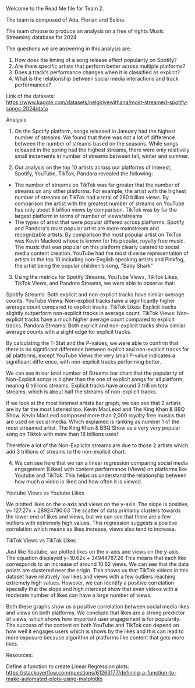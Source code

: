 
Welcome to the Read Me file for Team 2. 

The team is composed of Ada, Florian and Selina.

The team choose to produce an analysis on a free of rights Music Streaming database for 2024 

The questions we are answering in this analysis are:

1. How does the timing of a song release affect popularity on Spotify?
2. Are there specific artists that perform better across multiple platforms?
3. Does a track’s performance changes when it is classified as explicit?
4. What is the relationship between social media interactions and track performances?

Link of the datasets: https://www.kaggle.com/datasets/nelgiriyewithana/most-streamed-spotify-songs-2024/data

Analysis

1. On the Spotify platform, songs released in January had the highest number of streams. We found that there was not a lot of difference between the number of streams based on the seasons. While songs released in the spring had the highest streams, there were only relatively small increments in number of streams between fall, winter and summer.

2. Our analysis on the top 10 artists across our platforms of interest, Spotify, YouTube, TikTok, Pandora revealed the following:
 - The number of streams on TikTok was far greater that the number of streams on any other platforms. For example, the artist with the highest number of streams on TikTok had a total of 280 billion views. By comparison the artist with the greatest number of streams on YouTube has only about 8 billion views by comparison. TikTok was by far the largest platform in terms of number of views/streams
 - The types of artist that were popular differed across platforms. Spotify and Pandora's must popular artist are more mainstream and recognizable artists. By comparison the most popular artist on TikTok was Kevin Macleod whose is known for his popular, royalty free music. The music that was popular on this platform clearly catered to social media content creation. YouTube had the most diverse representation of artists in the top 10 including non-English speaking artists and Pinkfog, the artist being the popular children's song, "Baby Shark"

3. Using the metrics for Spotify Streams, YouTube Views, TikTok Likes, TikTok Views, and Pandora Streams, we were able to observe that:

Spotify Streams: Both explicit and non-explicit tracks have similar average counts.
YouTube Views: Non-explicit tracks have a significantly higher average count compared to explicit tracks.
TikTok Likes: Explicit tracks slightly outperform non-explicit tracks in average count.
TikTok Views: Non-explicit tracks have a much higher average count compared to explicit tracks.
Pandora Streams: Both explicit and non-explicit tracks show similar average counts with a slight edge for explicit tracks.

By calculating the T-Stat and the P-values, we were able to confirm that there is no significant difference between explicit and non-explicit tracks for all platforms, except YouTube Views the very small P-value indicates a significant difference, with non-explicit tracks performing better.

We can see in our total number of Streams bar chart that the popularity of Non-Explicit songs is higher than the one of explicit songs for all platform, nearing 6 trillions streams. Explicit tracks have around 3 trillion total streams, which is about half the streams of non-explicit tracks.

If we look at the most listened artists bar graph, we can see that 2 artists are by far the most listened too. Kevin MacLeod and The King Khan & BBQ Show. Kevin MacLeod composed more than 2,000 royalty free musics that are used on social media. Which explained is ranking as number 1 of the most streamed artist.
The King Khan & BBQ Show as a very very popular song on Tiktok with more than 18 billions uses!

Therefore a lot of the Non-Explicits streams are due to those 2 artists which add 3 trillions of streams to the non-explicit chart.

4. We can see here that we ran a linear regression comparing social media engagement (Likes) with content performance (Views) on platforms like Youtube and TikTok. This helps us understand the relationship between how much a video is liked and how often it is viewed.

Youtube Views vs Youtube Likes 

We plotted likes on the x-axis and views on the y-axis. The slope is positive, y= 127.27x + 28924790.03 The scatter of data primarily clusters towards the lower end of likes and views, but we can see that there are a few outliers with extremely high values. This regression suggests a positive correlation which means as likes increase, views also tend to increase.

TikTok Views vs TikTok Likes

Just like Youtube, we plotted likes on the x-axis and views on the y-axis. The equation displayed y=10.62x + 34944787.26 This means that each like corresponds to an increase of around 10.62 views. We can see that the data points are clustered near the origin. This shows us that TikTok videos in this dataset have relatively low likes and views with a few outliers reaching extremely high values. However, we can identify a positive correlation specially that the slope and high intercept show that even videos with a moderate number of likes can have a large number of views.

Both these graphs show us a positive correlation between social media likes and views on both platforms. We conclude that likes are a strong predictor of views, which shows how important user engagement is for popularity. The success of the content on both YouTube and TikTok can depend on how well it engages users which is shows by the likes and this can lead to more exposure because algorithm of platforms like content that gets more likes.



Resources:

Define a function to create Linear Regression plots: https://stackoverflow.com/questions/61263177/defining-a-function-to-make-automated-plots-using-matplotlib

